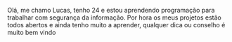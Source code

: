 Olá, me chamo Lucas, tenho 24 e estou aprendendo programação para trabalhar com segurança da informação.
Por hora os meus projetos estão todos abertos e ainda tenho muito a aprender, qualquer dica ou conselho é muito bem vindo 
